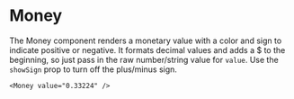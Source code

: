 Money
====

      
The Money component renders a monetary value with a color and sign to indicate positive or negative. It formats decimal values and adds a $ to the beginning, so just pass in the raw number/string value for `value`. Use the `showSign` prop to turn off the plus/minus sign.

```
<Money value="0.33224" />
```
